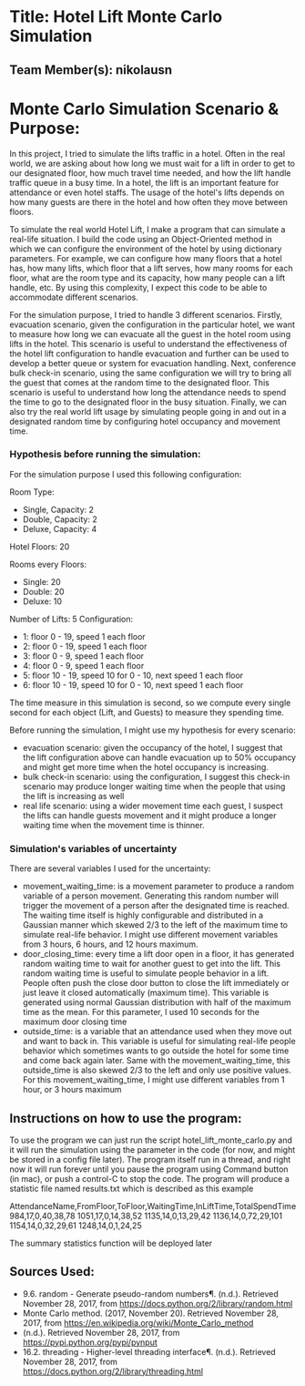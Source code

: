 # Title: Hotel Lift Monte Carlo Simulation

## Team Member(s): nikolausn

# Monte Carlo Simulation Scenario & Purpose:
In this project, I tried to simulate the lifts traffic in a hotel. Often in the real world, we are asking about how long we must wait for a lift in order to get to our designated floor, how much travel time needed, and how the lift handle traffic queue in a busy time. In a hotel, the lift is an important feature for attendance or even hotel staffs. The usage of the hotel's lifts depends on how many guests are there in the hotel and how often they move between floors. 

To simulate the real world Hotel Lift, I make a program that can simulate a real-life situation. I build the code using an Object-Oriented method in which we can configure the environment of the hotel by using dictionary parameters. For example, we can configure how many floors that a hotel has, how many lifts, which floor that a lift serves, how many rooms for each floor, what are the room type and its capacity, how many people can a lift handle, etc. By using this complexity, I expect this code to be able to accommodate different scenarios.

For the simulation purpose, I tried to handle 3 different scenarios. Firstly, evacuation scenario, given the configuration in the particular hotel, we want to measure how long we can evacuate all the guest in the hotel room using lifts in the hotel. This scenario is useful to understand the effectiveness of the hotel lift configuration to handle evacuation and further can be used to develop a better queue or system for evacuation handling. Next, conference bulk check-in scenario, using the same configuration we will try to bring all the guest that comes at the random time to the designated floor. This scenario is useful to understand how long the attendance needs to spend the time to go to the designated floor in the busy situation. Finally, we can also try the real world lift usage by simulating people going in and out in a designated random time by configuring hotel occupancy and movement time.

### Hypothesis before running the simulation:
For the simulation purpose I used this following configuration:

Room Type:
- Single, Capacity: 2
- Double, Capacity: 2
- Deluxe, Capacity: 4

Hotel Floors: 20

Rooms every Floors:
- Single: 20
- Double: 20
- Deluxe: 10

Number of Lifts: 5
Configuration:
- 1: floor 0 - 19, speed 1 each floor
- 2: floor 0 - 19, speed 1 each floor
- 3: floor 0 - 9, speed 1 each floor
- 4: floor 0 - 9, speed 1 each floor
- 5: floor 10 - 19, speed 10 for 0 - 10, next speed 1 each floor
- 6: floor 10 - 19, speed 10 for 0 - 10, next speed 1 each floor

The time measure in this simulation is second, so we compute every single second for each object (Lift, and Guests) to measure they spending time.

Before running the simulation, I might use my hypothesis for every scenario:
- evacuation scenario: given the occupancy of the hotel, I suggest that the lift configuration above can handle evacuation up to 50% occupancy and might get more time when the hotel occupancy is increasing.
- bulk check-in scenario: using the configuration, I suggest this check-in scenario may produce longer waiting time when the people that using the lift is increasing as well
- real life scenario: using a wider movement time each guest, I suspect the lifts can handle guests movement and it might produce a longer waiting time when the movement time is thinner.


### Simulation's variables of uncertainty
There are several variables I used for the uncertainty:
- movement_waiting_time: is a movement parameter to produce a random variable of a person movement. Generating this random number will trigger the movement of a person after the designated time is reached. The waiting time itself is highly configurable and distributed in a Gaussian manner which skewed 2/3 to the left of the maximum time to simulate real-life behavior. I might use different movement variables from 3 hours, 6 hours, and 12 hours maximum.
- door_closing_time: every time a lift door open in a floor, it has generated random waiting time to wait for another guest to get into the lift. This random waiting time is useful to simulate people behavior in a lift. People often push the close door button to close the lift immediately or just leave it closed automatically (maximum time). This variable is generated using normal Gaussian distribution with half of the maximum time as the mean. For this parameter, I used 10 seconds for the maximum door closing time
- outside_time: is a variable that an attendance used when they move out and want to back in. This variable is useful for simulating real-life people behavior which sometimes wants to go outside the hotel for some time and come back again later. Same with the movement_waiting_time, this outside_time is also skewed 2/3 to the left and only use positive values. For this movement_waiting_time, I might use different variables from 1 hour, or 3 hours maximum

## Instructions on how to use the program:
To use the program we can just run the script hotel_lift_monte_carlo.py and it will run the simulation using the parameter in the code (for now, and might be stored in a config file later). The program itself run in a thread, and right now it will run forever until you pause the program using Command button (in mac), or push a control-C to stop the code. The program will produce a statistic file named results.txt which is described as this example

AttendanceName,FromFloor,ToFloor,WaitingTime,InLiftTime,TotalSpendTime
984,17,0,40,38,78
1051,17,0,14,38,52
1135,14,0,13,29,42
1136,14,0,72,29,101
1154,14,0,32,29,61
1248,14,0,1,24,25

The summary statistics function will be deployed later

## Sources Used:
- 9.6. random - Generate pseudo-random numbers¶. (n.d.). Retrieved November 28, 2017, from https://docs.python.org/2/library/random.html
- Monte Carlo method. (2017, November 20). Retrieved November 28, 2017, from https://en.wikipedia.org/wiki/Monte_Carlo_method
- (n.d.). Retrieved November 28, 2017, from https://pypi.python.org/pypi/pynput
- 16.2. threading - Higher-level threading interface¶. (n.d.). Retrieved November 28, 2017, from https://docs.python.org/2/library/threading.html
